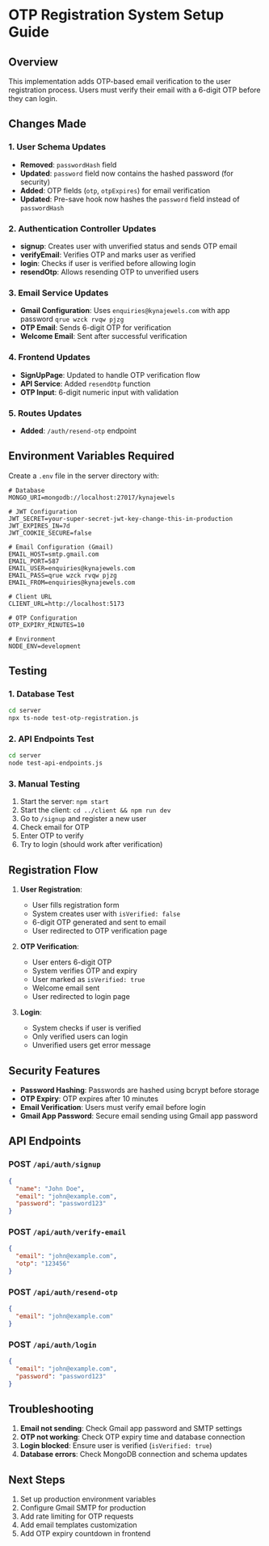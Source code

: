 # OTP Registration System Setup Guide

## Overview
This implementation adds OTP-based email verification to the user registration process. Users must verify their email with a 6-digit OTP before they can login.

## Changes Made

### 1. User Schema Updates
- **Removed**: `passwordHash` field
- **Updated**: `password` field now contains the hashed password (for security)
- **Added**: OTP fields (`otp`, `otpExpires`) for email verification
- **Updated**: Pre-save hook now hashes the `password` field instead of `passwordHash`

### 2. Authentication Controller Updates
- **signup**: Creates user with unverified status and sends OTP email
- **verifyEmail**: Verifies OTP and marks user as verified
- **login**: Checks if user is verified before allowing login
- **resendOtp**: Allows resending OTP to unverified users

### 3. Email Service Updates
- **Gmail Configuration**: Uses `enquiries@kynajewels.com` with app password `qrue wzck rvqw pjzg`
- **OTP Email**: Sends 6-digit OTP for verification
- **Welcome Email**: Sent after successful verification

### 4. Frontend Updates
- **SignUpPage**: Updated to handle OTP verification flow
- **API Service**: Added `resendOtp` function
- **OTP Input**: 6-digit numeric input with validation

### 5. Routes Updates
- **Added**: `/auth/resend-otp` endpoint

## Environment Variables Required

Create a `.env` file in the server directory with:

```env
# Database
MONGO_URI=mongodb://localhost:27017/kynajewels

# JWT Configuration
JWT_SECRET=your-super-secret-jwt-key-change-this-in-production
JWT_EXPIRES_IN=7d
JWT_COOKIE_SECURE=false

# Email Configuration (Gmail)
EMAIL_HOST=smtp.gmail.com
EMAIL_PORT=587
EMAIL_USER=enquiries@kynajewels.com
EMAIL_PASS=qrue wzck rvqw pjzg
EMAIL_FROM=enquiries@kynajewels.com

# Client URL
CLIENT_URL=http://localhost:5173

# OTP Configuration
OTP_EXPIRY_MINUTES=10

# Environment
NODE_ENV=development
```

## Testing

### 1. Database Test
```bash
cd server
npx ts-node test-otp-registration.js
```

### 2. API Endpoints Test
```bash
cd server
node test-api-endpoints.js
```

### 3. Manual Testing
1. Start the server: `npm start`
2. Start the client: `cd ../client && npm run dev`
3. Go to `/signup` and register a new user
4. Check email for OTP
5. Enter OTP to verify
6. Try to login (should work after verification)

## Registration Flow

1. **User Registration**:
   - User fills registration form
   - System creates user with `isVerified: false`
   - 6-digit OTP generated and sent to email
   - User redirected to OTP verification page

2. **OTP Verification**:
   - User enters 6-digit OTP
   - System verifies OTP and expiry
   - User marked as `isVerified: true`
   - Welcome email sent
   - User redirected to login page

3. **Login**:
   - System checks if user is verified
   - Only verified users can login
   - Unverified users get error message

## Security Features

- **Password Hashing**: Passwords are hashed using bcrypt before storage
- **OTP Expiry**: OTP expires after 10 minutes
- **Email Verification**: Users must verify email before login
- **Gmail App Password**: Secure email sending using Gmail app password

## API Endpoints

### POST `/api/auth/signup`
```json
{
  "name": "John Doe",
  "email": "john@example.com",
  "password": "password123"
}
```

### POST `/api/auth/verify-email`
```json
{
  "email": "john@example.com",
  "otp": "123456"
}
```

### POST `/api/auth/resend-otp`
```json
{
  "email": "john@example.com"
}
```

### POST `/api/auth/login`
```json
{
  "email": "john@example.com",
  "password": "password123"
}
```

## Troubleshooting

1. **Email not sending**: Check Gmail app password and SMTP settings
2. **OTP not working**: Check OTP expiry time and database connection
3. **Login blocked**: Ensure user is verified (`isVerified: true`)
4. **Database errors**: Check MongoDB connection and schema updates

## Next Steps

1. Set up production environment variables
2. Configure Gmail SMTP for production
3. Add rate limiting for OTP requests
4. Add email templates customization
5. Add OTP expiry countdown in frontend
